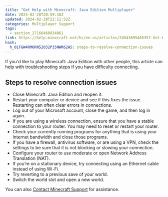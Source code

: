 ```yaml
---
title: "Get Help with Minecraft: Java Edition Multiplayer"
date: 2024-02-28T20:59:18Z
updated: 2024-02-28T22:11:52Z
categories: Multiplayer Support
tags:
  - section_27166460834061
link: https://help.minecraft.net/hc/en-us/articles/24543695465357-Get-Help-with-Minecraft-Java-Edition-Multiplayer
hash:
  h_01FGW4RM6RN52032P35NWR62A5: steps-to-resolve-connection-issues
---
```


If you'd like to play Minecraft: Java Edition with other people, this article can help with troubleshooting steps if you have difficulty connecting.

## Steps to resolve connection issues

- Close Minecraft: Java Edition and reopen it.
- Restart your computer or device and see if this fixes the issue. Restarting can often clear errors in connections.
- Log out of your Microsoft account, close the game, and then log in again.
- If you are using a wireless connection, ensure that you have a stable connection to your router. You may need to reset or restart your router.
- Check your currently running programs for anything that is using your Internet bandwidth and close those programs.
- If you have a firewall, antivirus software, or are using a VPN, check the settings to be sure that it is not blocking or slowing your connection.
- Configure your router to use moderate or open Network Address Translation (NAT).
- If you’re on a stationary device, try connecting using an Ethernet cable instead of using Wi-Fi.
- Try reverting to a previous save of your world.
- Switch the world slot and open a new world.

You can also [Contact Minecraft Support](https://minecrafthelp.zendesk.com/hc/en-us/articles/19506833026829) for assistance.
